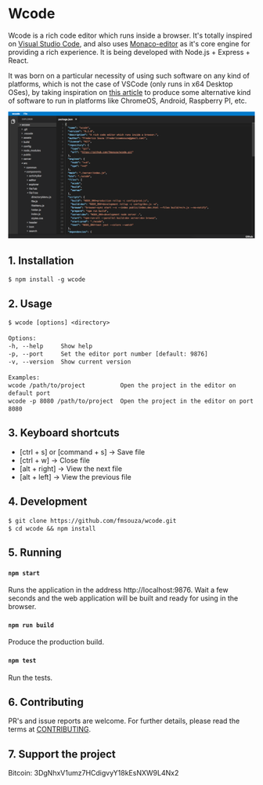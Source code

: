 # Wcode

Wcode is a rich code editor which runs inside a browser. It's totally inspired on [Visual Studio Code](https://github.com/Microsoft/vscode), and also uses [Monaco-editor](https://github.com/Microsoft/monaco-editor) as it's core engine for providing a rich experience. It is being developed with Node.js + Express + React.

It was born on a particular necessity of using such software on any kind of platforms, which is not the case of VSCode (only runs in x64 Desktop OSes), by taking inspiration on [this article](https://medium.com/samsung-internet-dev/writing-software-using-a-phone-e71976f1f18d) to produce some alternative kind of software to run in platforms like ChromeOS, Android, Raspberry PI, etc.

![screenshot](./assets/screenshot.png)

## 1. Installation

    $ npm install -g wcode

## 2. Usage

    $ wcode [options] <directory>

    Options:
    -h, --help     Show help
    -p, --port     Set the editor port number [default: 9876]
    -v, --version  Show current version

    Examples:
    wcode /path/to/project          Open the project in the editor on default port
    wcode -p 8080 /path/to/project  Open the project in the editor on port 8080

## 3. Keyboard shortcuts

* [ctrl + s] or [command + s] -> Save file
* [ctrl + w] -> Close file
* [alt + right] -> View the next file
* [alt + left] -> View the previous file

## 4. Development

    $ git clone https://github.com/fmsouza/wcode.git
    $ cd wcode && npm install

## 5. Running

#### `npm start`

Runs the application in the address http://localhost:9876.
Wait a few seconds and the web application will be built and ready for using in the browser.

#### `npm run build`

Produce the production build.

#### `npm test`

Run the tests.

## 6. Contributing

PR's and issue reports are welcome. For further details, please read the terms at [CONTRIBUTING](./CONTRIBUTING.md).

## 7. Support the project

Bitcoin: 3DgNhxV1umz7HCdigvyY18kEsNXW9L4Nx2